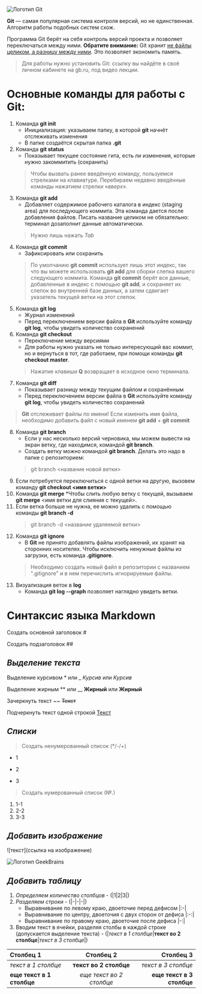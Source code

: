 ![Логотип Git](git.jpg)

**Git** — самая популярная система контроля
версий, но не единственная. Алгоритм
работы подобных систем схож.

Программа Git берёт на себя контроль версий проекта и позволяет  переключаться между ними. __Обратите внимание:__ Git хранит  <u>не файлы целиком, а разницу между ними</u>. Это позволяет
экономить память. 

>Для работы нужно установить Git: ссылку вы
найдёте в своё личном кабинете на gb.ru, под
видео лекции.

# __Основные команды для работы с Git:__
1. Команда __git init__
    * Инициализация: указываем папку, в которой __git__ начнёт отслеживать изменения
    * В папке создаётся скрытая папка **.git**
2. Команда __git status__
    * Показывает текущее состояние гита, есть ли изменения, которые нужно закоммитить (сохранить)
    >Чтобы вызвать ранее введённую команду,
пользуемся стрелками на клавиатуре.
Перебираем недавно введённые команды
нажатием стрелки «*вверх*».
3. Команда __git add__
    * Добавляет содержимое рабочего каталога в индекс (staging area) для последующего коммита. Эта команда дается после добавления файлов. Писать название целиком не обязательно: терминал дозаполнит данные автоматически.
    >Нужно лишь нажать *Tab*
4. Команда __git commit__
    * Зафиксировать или сохранить
    >По умолчанию **git commit** использует лишь этот индекс, так что вы можете использовать **git add** для сборки слепка вашего следующего коммита. Команда __git commit__ берёт все данные, добавленные в индекс с помощью __git add__, и сохраняет их слепок во внутренней базе данных, а затем сдвигает указатель текущей ветки на этот слепок.
5. Команда __git log__
    * Журнал изменений
    * Перед переключением версии файла в __Git__ используйте команду __git log__, чтобы увидеть количество сохранений
6. Команда __git checkout__
    * Переключение между версиями
    * Для работы нужно указать не только интересующий вас коммит, но и вернуться в тот, где работаем, при помощи команды __git checkout master__.
    >Нажатие клавиши __Q__ возвращает в исходное окно терминала.
7. Команда __git diff__
    * Показывает разницу между текущим файлом и сохранённым
    * Перед переключением версии файла в __Git__ используйте команду __git log__, чтобы увидеть количество сохранений
>__Git__ отслеживает файлы по имени! Если изменить имя файла, необходимо добавить файл с новый именем __git add__ + __git commit__
8. Команда __git branch__
    * Если у нас несколько версий черновика, мы
можем вывести на экран ветку, где находимся, командой __git branch__.
    * Создать ветку можно командой __git branch__.
Делать это надо в папке с репозиторием:
    >git branch <название новой ветки>
9. Если потребуется переключиться с одной ветки
на другую, вызовем команду __git checkout <имя
ветки>__
10. Команда __git merge__
    *Чтобы слить любую ветку с текущей, вызываем __git merge__ <имя ветки для слияния с текущей>.
11. Если ветка больше не нужна, ее можно удалить с помощью команды __git branch -d__
    >git branch -d <название удаляемой ветки>
12. Команда __git ignore__
    * В __Git__ не принято добавлять файлы
изображений, их хранят на сторонних носителях. Чтобы исключить ненужные файлы из загрузки, есть команда __.gitignore__.
    >Необходимо создать новый файл в репозитории с названием ".gitignore" и в нем перечислить игнорируемые файлы.
13. Визуализация веток в __log__
    * Команда __git log --graph__ позволяет наглядно увидеть ветки.


# **Синтаксис языка Markdown**

Создать основной заголовок #

Создать подзаголовок ##

## ***Выделение текста***

Выделение курсивом * или _ *Курсив* или _Курсив_

Выделение жирным ** или __ **Жирный** или __Жирный__

Зачеркнуть текст ~~
~~Текст~~

Подчеркнуть текст одной строкой
<u>Текст</u>

## ***Списки***

>Создать ненумерованный список (*/-/+)
* 1
- 2
+ 3

>Создать нумерованный список (№.)
1. 1-1
2. 2-2
3. 3-3

## ***Добавить изображение***

![текст](ссылка на изображение)

![Логотип GeekBrains](geek.jpg)

## ***Добавить таблицу***

1. *Определяем количество столбцов* - (|1|2|3|)
2. *Разделяем строки* - (|-|-|-|)
    - Выравнивание по левому краю, двоеточие перед дефисом |:-|
    - Выравнивание по центру, двоеточия с двух сторон от дефиса |:-:|
    - Выравнивание по правому краю, двоеточие после дефиса |-:|
3. Вводим текст в ячейки, разделяя столбы в каждой строке (допускается выделение текста) - (|*текст в 1 столбце*|**текст во 2 столбце**|*текст в 3 столбце*|)

|Столбец 1|Столбец 2|Столбец 3|
|:-|:-:|-:|
|*текст в 1 столбце*|**текст во 2 столбце**|*текст в 3 столбце*|
|**еще текст в 1 столбце**|*еще текст во 2 столбце*|**еще текст в 3 столбце**|